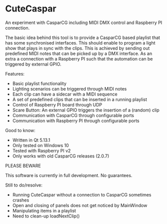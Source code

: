 # CuteCaspar
An experiment with CasparCG including MIDI DMX control and Raspberry PI connection.

The basic idea behind this tool is to provide a CasparCG based playlist that has some synchronised interfaces. This should enable to program a light show that plays in sync with the clips. This is achieved by sending out predefined MIDI notes that can be picked up by a DMX interface. As an extra a connection with a Raspberry PI such that the automation can be triggered by external GPIO.

Features:
* Basic playlist functionality
* Lighting scenarios can be triggered through MIDI notes
* Each clip can have a sidecar with a MIDI sequence
* A set of predefined clips that can be inserted in a running playlist
* Control of Raspberry PI board through UDP
* Scare Button: An external GPIO triggers the insertion of a (random) clip
* Communication with CasparCG through configurable ports
* Communication with Raspberry PI through configurable ports

Good to know:
* Written in Qt 5.13.1
* Only tested on Windows 10
* Tested with Raspberry PI v2
* Only works with old CasparCG releases (2.0.7)

PLEASE BEWARE

This software is currently in full development. No guarantees.

Still to do/resolve:
* Running CuteCaspar without a connection to CasparCG sometimes crashes
* Open and closing of panels does not get noticed by MainWindow
* Manipulating items in a playlist
* Need to clean-up loadNextClip()
